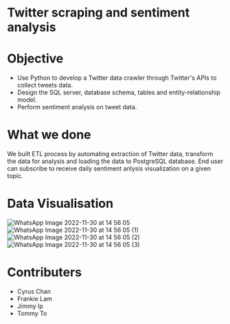 # Twitter scraping and sentiment analysis

# Objective
* Use Python to develop a Twitter data crawler through Twitter's APIs to collect tweets data.
* Design the SQL server, database schema, tables and entity-relationship model.
* Perform sentiment analysis on tweet data.

# What we done

We built ETL process by automating extraction of Twitter data, transform the data for analysis and loading the data to PostgreSQL database. End user can subscribe to receive daily sentiment anlysis visualization on a given topic.


# Data Visualisation

![WhatsApp Image 2022-11-30 at 14 56 05](https://user-images.githubusercontent.com/112617394/204728929-54f8f19b-f0c3-46b1-b42c-411f04c2658e.jpeg)
![WhatsApp Image 2022-11-30 at 14 56 05 (1)](https://user-images.githubusercontent.com/112617394/204728936-905b31de-a9c4-4b1b-9680-2ce91b82e17d.jpeg)
![WhatsApp Image 2022-11-30 at 14 56 05 (2)](https://user-images.githubusercontent.com/112617394/204728938-292778d0-8f5f-4588-a5b9-885e40785e88.jpeg)
![WhatsApp Image 2022-11-30 at 14 56 05 (3)](https://user-images.githubusercontent.com/112617394/204728944-8522168f-e5eb-4510-a672-fc7621460105.jpeg)



# Contributers
* Cyrus Chan
* Frankie Lam
* Jimmy Ip
* Tommy To
